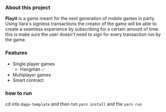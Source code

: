 ### About this project

**Playit** is a game meant for the next generation of mobile games in party. Using Vara's signless transactions the creator of the game will be able to create a seamless experience by subscribing for a certain amount of time. this is make sure the user doesn't need to sign for every transaction run by the game.

### Features

- Single player games
  - Hangman ✅
- Multiplayer games
- Smart contract

### how to run

cd into `dapp-template` and then run `yarn install` and the `yarn run`